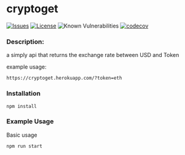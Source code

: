cryptoget
=========

[![Issues](https://img.shields.io/github/issues/Crucible-Standard/cryptoget.svg)](https://github.com/Crucible-Standard/cryptoget/issues)
[![License](https://img.shields.io/badge/license-GPL-blue.svg)](https://github.com/Crucible-Standard/cryptoget/blob/main/LICENSE)
![Known Vulnerabilities](https://snyk.io/test/github/Crucible-Standard/cryptoget/badge.svg)
[![codecov](https://codecov.io/gh/Crucible-Standard/cryptoget/branch/main/graph/badge.svg)](https://codecov.io/gh/Crucible-Standard/cryptoget)


### Description:

a simply api that returns the exchange rate between USD and Token

example usage:

```
https://cryptoget.herokuapp.com/?token=eth
```


### Installation

```
npm install
```
### Example Usage

Basic usage
```
npm run start
```
